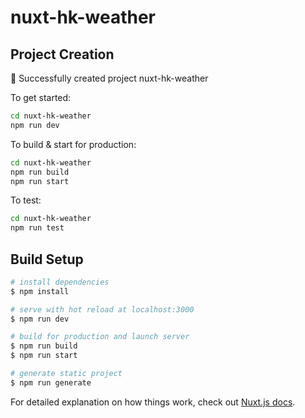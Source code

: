 # nuxt-hk-weather

## Project Creation

🎉  Successfully created project nuxt-hk-weather

To get started:

```bash
cd nuxt-hk-weather
npm run dev
```

To build & start for production:

```bash
cd nuxt-hk-weather
npm run build
npm run start
```

To test:

```bash
cd nuxt-hk-weather
npm run test
```

## Build Setup

```bash
# install dependencies
$ npm install

# serve with hot reload at localhost:3000
$ npm run dev

# build for production and launch server
$ npm run build
$ npm run start

# generate static project
$ npm run generate
```

For detailed explanation on how things work, check out [Nuxt.js docs](https://nuxtjs.org).
